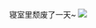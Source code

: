 寝室里颓废了一天~
![](https://upload-images.jianshu.io/upload_images/6641787-35462394ea8814d7.jpeg?imageMogr2/auto-orient/strip%7CimageView2/2/w/1240)
